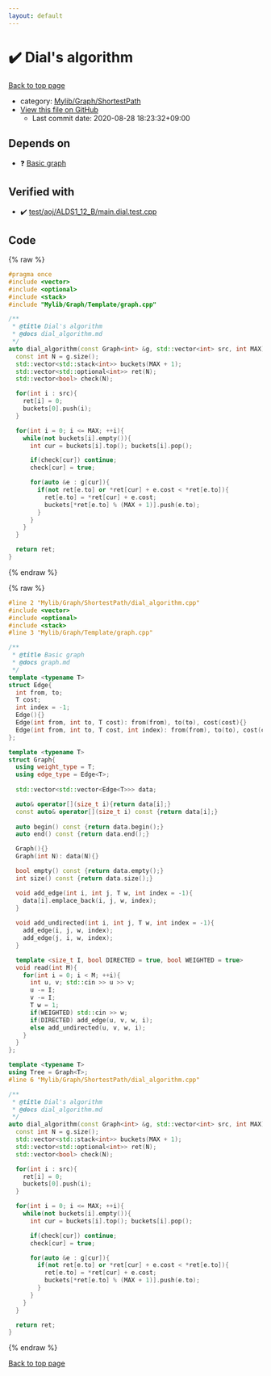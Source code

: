```yaml
---
layout: default
---
```


<!-- mathjax config similar to math.stackexchange -->
<script type="text/javascript" async
  src="https://cdnjs.cloudflare.com/ajax/libs/mathjax/2.7.5/MathJax.js?config=TeX-MML-AM_CHTML">
</script>
<script type="text/x-mathjax-config">
  MathJax.Hub.Config({
    TeX: { equationNumbers: { autoNumber: "AMS" }},
    tex2jax: {
      inlineMath: [ ['$','$'] ],
      processEscapes: true
    },
    "HTML-CSS": { matchFontHeight: false },
    displayAlign: "left",
    displayIndent: "2em"
  });
</script>

<script type="text/javascript" src="https://cdnjs.cloudflare.com/ajax/libs/jquery/3.4.1/jquery.min.js"></script>
<script src="https://cdn.jsdelivr.net/npm/jquery-balloon-js@1.1.2/jquery.balloon.min.js" integrity="sha256-ZEYs9VrgAeNuPvs15E39OsyOJaIkXEEt10fzxJ20+2I=" crossorigin="anonymous"></script>
<script type="text/javascript" src="../../../../assets/js/copy-button.js"></script>
<link rel="stylesheet" href="../../../../assets/css/copy-button.css" />


# :heavy_check_mark: Dial's algorithm

<a href="../../../../index.html">Back to top page</a>

* category: <a href="../../../../index.html#9a0780c4ad89eac4e850657d1e57c23a">Mylib/Graph/ShortestPath</a>
* <a href="{{ site.github.repository_url }}/blob/master/Mylib/Graph/ShortestPath/dial_algorithm.cpp">View this file on GitHub</a>
    - Last commit date: 2020-08-28 18:23:32+09:00




## Depends on

* :question: <a href="../Template/graph.cpp.html">Basic graph</a>


## Verified with

* :heavy_check_mark: <a href="../../../../verify/test/aoj/ALDS1_12_B/main.dial.test.cpp.html">test/aoj/ALDS1_12_B/main.dial.test.cpp</a>


## Code

<a id="unbundled"></a>
{% raw %}
```cpp
#pragma once
#include <vector>
#include <optional>
#include <stack>
#include "Mylib/Graph/Template/graph.cpp"

/**
 * @title Dial's algorithm
 * @docs dial_algorithm.md
 */
auto dial_algorithm(const Graph<int> &g, std::vector<int> src, int MAX){
  const int N = g.size();
  std::vector<std::stack<int>> buckets(MAX + 1);
  std::vector<std::optional<int>> ret(N);
  std::vector<bool> check(N);

  for(int i : src){
    ret[i] = 0;
    buckets[0].push(i);
  }

  for(int i = 0; i <= MAX; ++i){
    while(not buckets[i].empty()){
      int cur = buckets[i].top(); buckets[i].pop();

      if(check[cur]) continue;
      check[cur] = true;

      for(auto &e : g[cur]){
        if(not ret[e.to] or *ret[cur] + e.cost < *ret[e.to]){
          ret[e.to] = *ret[cur] + e.cost;
          buckets[*ret[e.to] % (MAX + 1)].push(e.to);
        }
      }
    }
  }

  return ret;
}

```
{% endraw %}

<a id="bundled"></a>
{% raw %}
```cpp
#line 2 "Mylib/Graph/ShortestPath/dial_algorithm.cpp"
#include <vector>
#include <optional>
#include <stack>
#line 3 "Mylib/Graph/Template/graph.cpp"

/**
 * @title Basic graph
 * @docs graph.md
 */
template <typename T>
struct Edge{
  int from, to;
  T cost;
  int index = -1;
  Edge(){}
  Edge(int from, int to, T cost): from(from), to(to), cost(cost){}
  Edge(int from, int to, T cost, int index): from(from), to(to), cost(cost), index(index){}
};

template <typename T>
struct Graph{
  using weight_type = T;
  using edge_type = Edge<T>;
  
  std::vector<std::vector<Edge<T>>> data;

  auto& operator[](size_t i){return data[i];}
  const auto& operator[](size_t i) const {return data[i];}
  
  auto begin() const {return data.begin();}
  auto end() const {return data.end();}

  Graph(){}
  Graph(int N): data(N){}

  bool empty() const {return data.empty();}
  int size() const {return data.size();}

  void add_edge(int i, int j, T w, int index = -1){
    data[i].emplace_back(i, j, w, index);
  }
  
  void add_undirected(int i, int j, T w, int index = -1){
    add_edge(i, j, w, index);
    add_edge(j, i, w, index);
  }

  template <size_t I, bool DIRECTED = true, bool WEIGHTED = true>
  void read(int M){
    for(int i = 0; i < M; ++i){
      int u, v; std::cin >> u >> v;
      u -= I;
      v -= I;
      T w = 1;
      if(WEIGHTED) std::cin >> w;
      if(DIRECTED) add_edge(u, v, w, i);
      else add_undirected(u, v, w, i);
    }
  }
};

template <typename T>
using Tree = Graph<T>;
#line 6 "Mylib/Graph/ShortestPath/dial_algorithm.cpp"

/**
 * @title Dial's algorithm
 * @docs dial_algorithm.md
 */
auto dial_algorithm(const Graph<int> &g, std::vector<int> src, int MAX){
  const int N = g.size();
  std::vector<std::stack<int>> buckets(MAX + 1);
  std::vector<std::optional<int>> ret(N);
  std::vector<bool> check(N);

  for(int i : src){
    ret[i] = 0;
    buckets[0].push(i);
  }

  for(int i = 0; i <= MAX; ++i){
    while(not buckets[i].empty()){
      int cur = buckets[i].top(); buckets[i].pop();

      if(check[cur]) continue;
      check[cur] = true;

      for(auto &e : g[cur]){
        if(not ret[e.to] or *ret[cur] + e.cost < *ret[e.to]){
          ret[e.to] = *ret[cur] + e.cost;
          buckets[*ret[e.to] % (MAX + 1)].push(e.to);
        }
      }
    }
  }

  return ret;
}

```
{% endraw %}

<a href="../../../../index.html">Back to top page</a>

